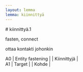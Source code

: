 ```yaml
---
layout: lemma
lemma: kiinnittyä
---
```


<div class="sense">
# <span class="sensename">kiinnittyä.1</span>

<span class="description">fasten, connect</span>

<span class="description">ottaa kontakti johonkin</span>

A0 | Entity fastening |   | Kiinnittyjä |  
A1 | Target |   | Kohde |  

</div>

